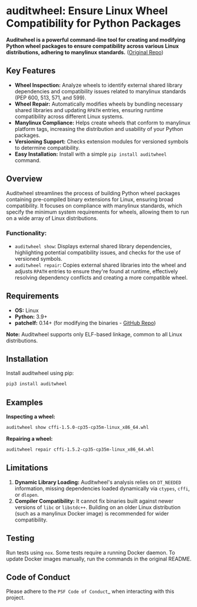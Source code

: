 # auditwheel: Ensure Linux Wheel Compatibility for Python Packages

**Auditwheel is a powerful command-line tool for creating and modifying Python wheel packages to ensure compatibility across various Linux distributions, adhering to manylinux standards.**  ([Original Repo](https://github.com/pypa/auditwheel))

## Key Features

*   **Wheel Inspection:**  Analyze wheels to identify external shared library dependencies and compatibility issues related to manylinux standards (PEP 600, 513, 571, and 599).
*   **Wheel Repair:**  Automatically modifies wheels by bundling necessary shared libraries and updating `RPATH` entries, ensuring runtime compatibility across different Linux systems.
*   **Manylinux Compliance:**  Helps create wheels that conform to manylinux platform tags, increasing the distribution and usability of your Python packages.
*   **Versioning Support:**  Checks extension modules for versioned symbols to determine compatibility.
*   **Easy Installation:** Install with a simple `pip install auditwheel` command.

## Overview

Auditwheel streamlines the process of building Python wheel packages containing pre-compiled binary extensions for Linux, ensuring broad compatibility.  It focuses on compliance with manylinux standards, which specify the minimum system requirements for wheels, allowing them to run on a wide array of Linux distributions.

### Functionality:

*   `auditwheel show`:  Displays external shared library dependencies, highlighting potential compatibility issues, and checks for the use of versioned symbols.
*   `auditwheel repair`:  Copies external shared libraries into the wheel and adjusts `RPATH` entries to ensure they're found at runtime, effectively resolving dependency conflicts and creating a more compatible wheel.

## Requirements

*   **OS:** Linux
*   **Python:** 3.9+
*   **patchelf:** 0.14+ (for modifying the binaries - [GitHub Repo](https://github.com/NixOS/patchelf))

**Note:**  Auditwheel supports only ELF-based linkage, common to all Linux distributions.

## Installation

Install auditwheel using pip:

```bash
pip3 install auditwheel
```

## Examples

**Inspecting a wheel:**

```bash
auditwheel show cffi-1.5.0-cp35-cp35m-linux_x86_64.whl
```

**Repairing a wheel:**

```bash
auditwheel repair cffi-1.5.2-cp35-cp35m-linux_x86_64.whl
```

## Limitations

1.  **Dynamic Library Loading:** Auditwheel's analysis relies on `DT_NEEDED` information, missing dependencies loaded dynamically via `ctypes`, `cffi`, or `dlopen`.
2.  **Compiler Compatibility:** It cannot fix binaries built against newer versions of `libc` or `libstdc++`. Building on an older Linux distribution (such as a manylinux Docker image) is recommended for wider compatibility.

## Testing

Run tests using `nox`.  Some tests require a running Docker daemon.  To update Docker images manually, run the commands in the original README.

## Code of Conduct

Please adhere to the `PSF Code of Conduct`_ when interacting with this project.